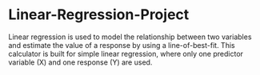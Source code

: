# Linear-Regression-Project

Linear regression is used to model the relationship between two variables and estimate the value of a response by using a line-of-best-fit. This calculator is built for simple linear regression, where only one predictor variable (X) and one response (Y) are used.
